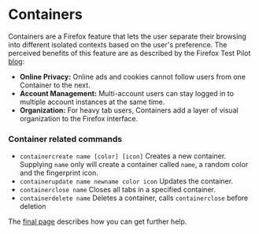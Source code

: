 # Containers

Containers are a Firefox feature that lets the user separate their browsing into different isolated contexts based on the user's preference.
The perceived benefits of this feature are as described by the Firefox Test Pilot [blog](https://medium.com/firefox-test-pilot/firefox-containers-are-go-ed2e3533b6e3):

* **Online Privacy:** Online ads and cookies cannot follow users from one Container to the next.
* **Account Management:** Multi-account users can stay logged in to multiple account instances at the same time.
* **Organization:** For heavy tab users, Containers add a layer of visual organization to the Firefox interface.

### Container related commands
* `containercreate name [color] [icon]` Creates a new container. Supplying `name` only will create a container called `name`, a random color and the fingerprint icon.
* `containerupdate name newname color icon` Updates the container. 
* `containerclose name` Closes all tabs in a specified container.
* `containerdelete name` Deletes a container, calls `containerclose` before deletion

The <a href='./help.html' rel='next'>final page</a> describes how you can get further help. <a href='./settings.html' rel="prev"></a>
